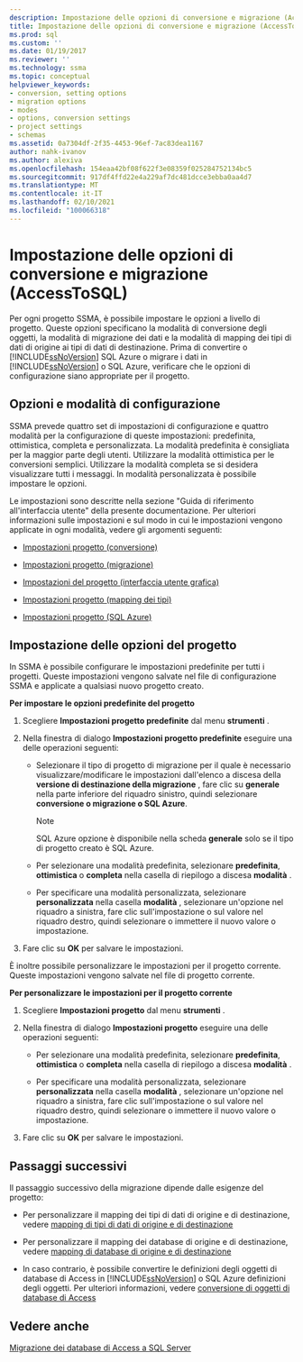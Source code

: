 ```yaml
---
description: Impostazione delle opzioni di conversione e migrazione (AccessToSQL)
title: Impostazione delle opzioni di conversione e migrazione (AccessToSQL) | Microsoft Docs
ms.prod: sql
ms.custom: ''
ms.date: 01/19/2017
ms.reviewer: ''
ms.technology: ssma
ms.topic: conceptual
helpviewer_keywords:
- conversion, setting options
- migration options
- modes
- options, conversion settings
- project settings
- schemas
ms.assetid: 0a7304df-2f35-4453-96ef-7ac83dea1167
author: nahk-ivanov
ms.author: alexiva
ms.openlocfilehash: 154eaa42bf08f622f3e08359f025284752134bc5
ms.sourcegitcommit: 917df4ffd22e4a229af7dc481dcce3ebba0aa4d7
ms.translationtype: MT
ms.contentlocale: it-IT
ms.lasthandoff: 02/10/2021
ms.locfileid: "100066318"
---
```

# <a name="setting-conversion-and-migration-options-accesstosql"></a>Impostazione delle opzioni di conversione e migrazione (AccessToSQL)
Per ogni progetto SSMA, è possibile impostare le opzioni a livello di progetto. Queste opzioni specificano la modalità di conversione degli oggetti, la modalità di migrazione dei dati e la modalità di mapping dei tipi di dati di origine ai tipi di dati di destinazione. Prima di convertire o [!INCLUDE[ssNoVersion](../../includes/ssnoversion-md.md)] SQL Azure o migrare i dati in [!INCLUDE[ssNoVersion](../../includes/ssnoversion-md.md)] o SQL Azure, verificare che le opzioni di configurazione siano appropriate per il progetto.  
  
## <a name="configuration-options-and-modes"></a>Opzioni e modalità di configurazione  
SSMA prevede quattro set di impostazioni di configurazione e quattro modalità per la configurazione di queste impostazioni: predefinita, ottimistica, completa e personalizzata. La modalità predefinita è consigliata per la maggior parte degli utenti. Utilizzare la modalità ottimistica per le conversioni semplici. Utilizzare la modalità completa se si desidera visualizzare tutti i messaggi. In modalità personalizzata è possibile impostare le opzioni.  
  
Le impostazioni sono descritte nella sezione "Guida di riferimento all'interfaccia utente" della presente documentazione. Per ulteriori informazioni sulle impostazioni e sul modo in cui le impostazioni vengono applicate in ogni modalità, vedere gli argomenti seguenti:  
  
-   [Impostazioni progetto (conversione)](./project-settings-conversion-accesstosql.md)  
  
-   [Impostazioni progetto (migrazione)](./project-settings-migration-accesstosql.md)  
  
-   [Impostazioni del progetto (interfaccia utente grafica)](../sybase/project-settings-gui-sybasetosql.md)  
  
-   [Impostazioni progetto (mapping dei tipi)](./project-settings-type-mapping-accesstosql.md)  
  
-   [Impostazioni progetto (SQL Azure)](./project-settings-azure-sql-db-accesstosql.md)  
  
## <a name="setting-project-options"></a>Impostazione delle opzioni del progetto  
In SSMA è possibile configurare le impostazioni predefinite per tutti i progetti. Queste impostazioni vengono salvate nel file di configurazione SSMA e applicate a qualsiasi nuovo progetto creato.  
  
**Per impostare le opzioni predefinite del progetto**  
  
1.  Scegliere **Impostazioni progetto predefinite** dal menu **strumenti** .  
  
2.  Nella finestra di dialogo **Impostazioni progetto predefinite** eseguire una delle operazioni seguenti:  
  
    -   Selezionare il tipo di progetto di migrazione per il quale è necessario visualizzare/modificare le impostazioni dall'elenco a discesa della **versione di destinazione della migrazione** , fare clic su **generale** nella parte inferiore del riquadro sinistro, quindi selezionare **conversione o migrazione o SQL Azure**.  
  
        > [!NOTE]  
        > SQL Azure opzione è disponibile nella scheda **generale** solo se il tipo di progetto creato è SQL Azure.  
  
    -   Per selezionare una modalità predefinita, selezionare **predefinita**, **ottimistica** o **completa** nella casella di riepilogo a discesa **modalità** .  
  
    -   Per specificare una modalità personalizzata, selezionare **personalizzata** nella casella **modalità** , selezionare un'opzione nel riquadro a sinistra, fare clic sull'impostazione o sul valore nel riquadro destro, quindi selezionare o immettere il nuovo valore o impostazione.  
  
3.  Fare clic su **OK** per salvare le impostazioni.  
  
È inoltre possibile personalizzare le impostazioni per il progetto corrente. Queste impostazioni vengono salvate nel file di progetto corrente.  
  
**Per personalizzare le impostazioni per il progetto corrente**  
  
1.  Scegliere **Impostazioni progetto** dal menu **strumenti** .  
  
2.  Nella finestra di dialogo **Impostazioni progetto** eseguire una delle operazioni seguenti:  
  
    -   Per selezionare una modalità predefinita, selezionare **predefinita**, **ottimistica** o **completa** nella casella di riepilogo a discesa **modalità** .  
  
    -   Per specificare una modalità personalizzata, selezionare **personalizzata** nella casella **modalità** , selezionare un'opzione nel riquadro a sinistra, fare clic sull'impostazione o sul valore nel riquadro destro, quindi selezionare o immettere il nuovo valore o impostazione.  
  
3.  Fare clic su **OK** per salvare le impostazioni.  
  
## <a name="next-steps"></a>Passaggi successivi  
Il passaggio successivo della migrazione dipende dalle esigenze del progetto:  
  
-   Per personalizzare il mapping dei tipi di dati di origine e di destinazione, vedere [mapping di tipi di dati di origine e di destinazione](mapping-source-and-target-data-types-accesstosql.md)  
  
-   Per personalizzare il mapping dei database di origine e di destinazione, vedere [mapping di database di origine e di destinazione](mapping-source-and-target-databases-accesstosql.md)  
  
-   In caso contrario, è possibile convertire le definizioni degli oggetti di database di Access in [!INCLUDE[ssNoVersion](../../includes/ssnoversion-md.md)] o SQL Azure definizioni degli oggetti. Per ulteriori informazioni, vedere [conversione di oggetti di database di Access](converting-access-database-objects-accesstosql.md)  
  
## <a name="see-also"></a>Vedere anche  
[Migrazione dei database di Access a SQL Server](migrating-access-databases-to-sql-server-azure-sql-db-accesstosql.md)  
